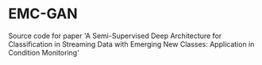# EMC-GAN
Source code for paper 'A Semi-Supervised Deep Architecture for Classification in Streaming Data with Emerging New Classes: Application in Condition Monitoring'
